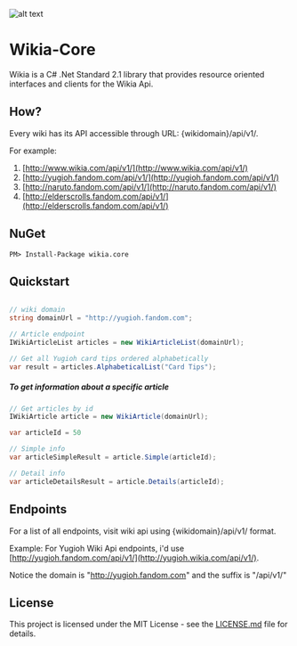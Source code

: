 ![alt text](https://fablecode.visualstudio.com/wikia-core/_apis/build/status/wikia-core%20CD "Visual studio team services build status") 

# Wikia-Core
Wikia is a C# .Net Standard 2.1 library that provides resource oriented interfaces and clients for the Wikia Api.

## How?
Every wiki has its API accessible through URL: {wikidomain}/api/v1/.

For example:

1. [http://www.wikia.com/api/v1/](http://www.wikia.com/api/v1/)
2. [http://yugioh.fandom.com/api/v1/](http://yugioh.fandom.com/api/v1/)
3. [http://naruto.fandom.com/api/v1/](http://naruto.fandom.com/api/v1/)
4. [http://elderscrolls.fandom.com/api/v1/](http://elderscrolls.fandom.com/api/v1/)

## NuGet
    PM> Install-Package wikia.core

## Quickstart

```csharp

// wiki domain
string domainUrl = "http://yugioh.fandom.com";

// Article endpoint
IWikiArticleList articles = new WikiArticleList(domainUrl);

// Get all Yugioh card tips ordered alphabetically
var result = articles.AlphabeticalList("Card Tips");
```

##### To get information about a specific article

```csharp
// Get articles by id
IWikiArticle article = new WikiArticle(domainUrl);

var articleId = 50

// Simple info
var articleSimpleResult = article.Simple(articleId);

// Detail info
var articleDetailsResult = article.Details(articleId);

```

## Endpoints

For a list of all endpoints, visit wiki api using {wikidomain}/api/v1/ format.

Example: For Yugioh Wiki Api endpoints, i'd use [http://yugioh.fandom.com/api/v1/](http://yugioh.wikia.com/api/v1/).

Notice the domain is "http://yugioh.fandom.com" and the suffix is "/api/v1/"

## License
This project is licensed under the MIT License - see the [LICENSE.md](LICENSE) file for details.
